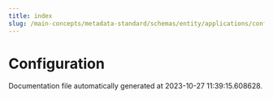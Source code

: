 ```yaml
---
title: index
slug: /main-concepts/metadata-standard/schemas/entity/applications/configuration
---
```


# Configuration

Documentation file automatically generated at 2023-10-27 11:39:15.608628.
